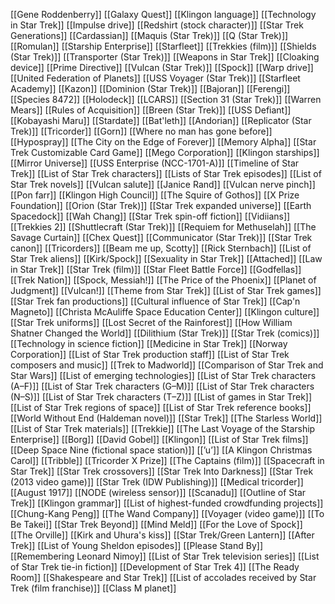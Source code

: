 [[Gene Roddenberry]]
[[Galaxy Quest]]
[[Klingon language]]
[[Technology in Star Trek]]
[[Impulse drive]]
[[Redshirt (stock character)]]
[[Star Trek Generations]]
[[Cardassian]]
[[Maquis (Star Trek)]]
[[Q (Star Trek)]]
[[Romulan]]
[[Starship Enterprise]]
[[Starfleet]]
[[Trekkies (film)]]
[[Shields (Star Trek)]]
[[Transporter (Star Trek)]]
[[Weapons in Star Trek]]
[[Cloaking device]]
[[Prime Directive]]
[[Vulcan (Star Trek)]]
[[Spock]]
[[Warp drive]]
[[United Federation of Planets]]
[[USS Voyager (Star Trek)]]
[[Starfleet Academy]]
[[Kazon]]
[[Dominion (Star Trek)]]
[[Bajoran]]
[[Ferengi]]
[[Species 8472]]
[[Holodeck]]
[[LCARS]]
[[Section 31 (Star Trek)]]
[[Warren Mears]]
[[Rules of Acquisition]]
[[Breen (Star Trek)]]
[[USS Defiant]]
[[Kobayashi Maru]]
[[Stardate]]
[[Bat'leth]]
[[Andorian]]
[[Replicator (Star Trek)]]
[[Tricorder]]
[[Gorn]]
[[Where no man has gone before]]
[[Hypospray]]
[[The City on the Edge of Forever]]
[[Memory Alpha]]
[[Star Trek Customizable Card Game]]
[[Mego Corporation]]
[[Klingon starships]]
[[Mirror Universe]]
[[USS Enterprise (NCC-1701-A)]]
[[Timeline of Star Trek]]
[[List of Star Trek characters]]
[[Lists of Star Trek episodes]]
[[List of Star Trek novels]]
[[Vulcan salute]]
[[Janice Rand]]
[[Vulcan nerve pinch]]
[[Pon farr]]
[[Klingon High Council]]
[[The Squire of Gothos]]
[[X Prize Foundation]]
[[Orion (Star Trek)]]
[[Star Trek expanded universe]]
[[Earth Spacedock]]
[[Wah Chang]]
[[Star Trek spin-off fiction]]
[[Vidiians]]
[[Trekkies 2]]
[[Shuttlecraft (Star Trek)]]
[[Requiem for Methuselah]]
[[The Savage Curtain]]
[[Chex Quest]]
[[Communicator (Star Trek)]]
[[Star Trek canon]]
[[Tricorders]]
[[Beam me up, Scotty]]
[[Rick Sternbach]]
[[List of Star Trek aliens]]
[[Kirk/Spock]]
[[Sexuality in Star Trek]]
[[Attached]]
[[Law in Star Trek]]
[[Star Trek (film)]]
[[Star Fleet Battle Force]]
[[Godfellas]]
[[Trek Nation]]
[[Spock, Messiah!]]
[[The Price of the Phoenix]]
[[Planet of Judgment]]
[[Vulcan!]]
[[Theme from Star Trek]]
[[List of Star Trek games]]
[[Star Trek fan productions]]
[[Cultural influence of Star Trek]]
[[Cap'n Magneto]]
[[Christa McAuliffe Space Education Center]]
[[Klingon culture]]
[[Star Trek uniforms]]
[[Lost Secret of the Rainforest]]
[[How William Shatner Changed the World]]
[[Dilithium (Star Trek)]]
[[Star Trek (comics)]]
[[Technology in science fiction]]
[[Medicine in Star Trek]]
[[Norway Corporation]]
[[List of Star Trek production staff]]
[[List of Star Trek composers and music]]
[[Trek to Madworld]]
[[Comparison of Star Trek and Star Wars]]
[[List of emerging technologies]]
[[List of Star Trek characters (A–F)]]
[[List of Star Trek characters (G–M)]]
[[List of Star Trek characters (N–S)]]
[[List of Star Trek characters (T–Z)]]
[[List of games in Star Trek]]
[[List of Star Trek regions of space]]
[[List of Star Trek reference books]]
[[World Without End (Haldeman novel)]]
[[Star Trek]]
[[The Starless World]]
[[List of Star Trek materials]]
[[Trekkie]]
[[The Last Voyage of the Starship Enterprise]]
[[Borg]]
[[David Gobel]]
[[Klingon]]
[[List of Star Trek films]]
[[Deep Space Nine (fictional space station)]]
[[ʼuʼ]]
[[A Klingon Christmas Carol]]
[[Tribble]]
[[Tricorder X Prize]]
[[The Captains (film)]]
[[Spacecraft in Star Trek]]
[[Star Trek crossovers]]
[[Star Trek Into Darkness]]
[[Star Trek (2013 video game)]]
[[Star Trek (IDW Publishing)]]
[[Medical tricorder]]
[[August 1917]]
[[NODE (wireless sensor)]]
[[Scanadu]]
[[Outline of Star Trek]]
[[Klingon grammar]]
[[List of highest-funded crowdfunding projects]]
[[Chung-Kang Peng]]
[[The Wand Company]]
[[Voyager (video game)]]
[[To Be Takei]]
[[Star Trek Beyond]]
[[Mind Meld]]
[[For the Love of Spock]]
[[The Orville]]
[[Kirk and Uhura's kiss]]
[[Star Trek/Green Lantern]]
[[After Trek]]
[[List of Young Sheldon episodes]]
[[Please Stand By]]
[[Remembering Leonard Nimoy]]
[[List of Star Trek television series]]
[[List of Star Trek tie-in fiction]]
[[Development of Star Trek 4]]
[[The Ready Room]]
[[Shakespeare and Star Trek]]
[[List of accolades received by Star Trek (film franchise)]]
[[Class M planet]]
